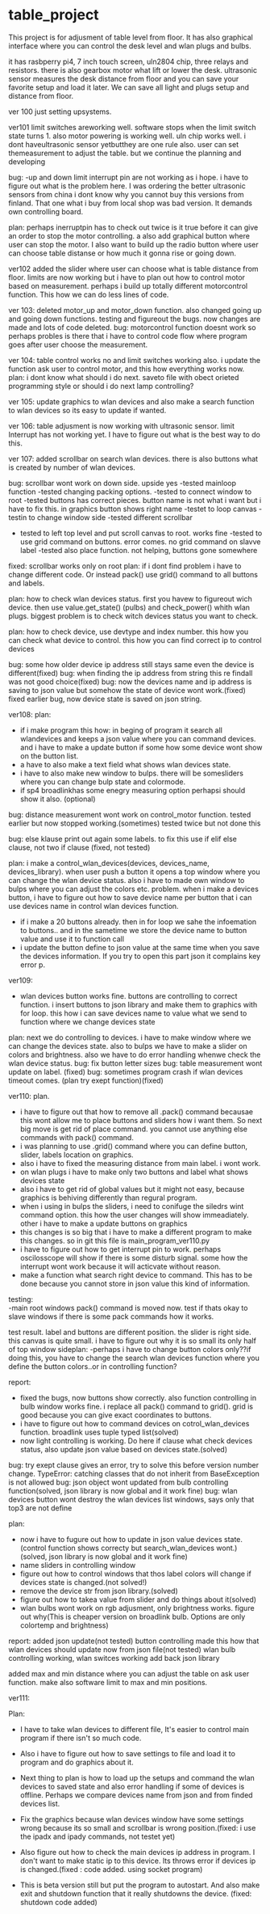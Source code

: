 # table_project

This project is for adjusment of table level from floor. It has also graphical interface where you can control the desk level and wlan plugs and bulbs.

it has rasbperry pi4, 7 inch touch screen, uln2804 chip, three relays and resistors. there is also gearbox motor what lift or lower the desk.
ultrasonic sensor measures the desk distance from floor and you can save your favorite setup and load it later. We can save all light and plugs setup and distance from floor.

ver 100
just setting upsystems.

ver101
limit switches areworking well. software stops when the limit switch state turns 1. also motor powering is working well. uln chip works well.
i dont haveultrasonic sensor yetbutthey are one rule also. user can set themeasurement to adjust the table. 
but we continue the planning and developing

bug:
-up and down limit interrupt pin are not working as i hope. i have to figure out what is the problem here. I was ordering the better ultrasonic sensors from china
i dont know why you cannot buy this versions from finland. That one what i buy from local shop was bad version. It demands own controlling board. 

plan:
perhaps inerruptpin has to check out twice is it true before it can give an order to stop the motor controlling. a also add graphical button where user
can stop the motor. I also want to build up the radio button where user can choose table distanse or how much it gonna rise or going down.

ver102
added the slider where user can choose what is table distance from floor. limits are now working but i have to plan out how to control motor based on measurement.
perhaps i build up totally different motorcontrol function. This how we can do less lines of code.


ver 103:
deleted motor_up and motor_down function. also changed going up and going down functions. testing and figureout the bugs. now changes are made and lots of code deleted.
bug: motorcontrol function doesnt work so perhaps probles is there that i have to control code flow where program goes after user choose the measurement.

ver 104:
table control works no and limit switches working also. i update the function ask user to control motor, and this how everything works now.
plan: i dont know what should i do next. saveto file with obect orieted programming style or should i do next lamp controlling?

ver 105:
update graphics to wlan devices and also make a search function to wlan devices so its easy to update if wanted.

ver 106:
table adjusment is now working with ultrasonic sensor. limit Interrupt has not working yet. I have to figure out what is the best way to do this. 

ver 107:
added scrollbar on search wlan devices. there is also buttons what is created by number of wlan devices.

bug:
scrollbar wont work on down side. upside yes
-tested mainloop function
-tested changing packing options.
-tested to connect window to root
-tested buttons has correct pieces. button name is not what i want but i have to fix this. in graphics button shows right name
-testet to loop canvas
-testin to change window side
-tested different scrollbar
- tested to left top level and put scroll canvas to root. works fine
-tested to use grid command on buttons. error comes. no grid command on slavve label
-tested also place function. not helping, buttons gone somewhere

fixed: scrollbar works only on root
plan: if i dont find problem i have to change different code. Or instead pack() use grid() command to all buttons and labels.


plan: how to check wlan devices status. first you havew to figureout wich device. then use value.get_state() (pulbs) and check_power() whith wlan plugs.
biggest problem is to check witch devices status you want to check. 

plan: how to check device, use devtype and index number. this how you can check what device to control. this how you can find correct ip to control devices

bug: some how older device ip address still stays same even the device is different(fixed)
bug: when finding the ip address from string this re findall was not good choice(fixed)
bug: now the devices name and ip address is saving to json value but somehow the state of device wont work.(fixed)
fixed earlier bug, now device state is saved on json string. 

ver108:
plan:
- if i make program this how: in beging of program it search all wlandevices and keeps a json value where you can command devices. and i have to make a update button if some how some device wont show on the button list.
- a have to also make a text field what shows wlan devices state.
- i have to also make new window to bulps. there will be somesliders where you can change bulp state and colormode.
- if sp4 broadlinkhas some enegry measuring option perhapsi should show it also. (optional)

bug: distance measurement wont work on control_motor function. tested earlier but now stopped working.(sometimes) tested twice but not done this

bug: else klause print out again some labels. to fix this use if elif else clause, not two if clause (fixed, not tested)

plan:
i make a control_wlan_devices(devices, devices_name, devices_library). when user push a button it opens a top window where you can change the wlan device status. also i have to made own window to bulps where you can adjust the colors etc.
problem. when i make a devices button, i have to figure out how to save device name per button that i can use devices name in control wlan devices function. 

- if i make a 20 buttons already. then in for loop we sahe the infoemation to buttons.. and in the sametime we store the device name to button value and use it to function call
- i update the button define to json value at the same time when you save the devices information. If you try to open this part json it complains key error p. 

ver109:
- wlan devices button works fine. buttons are controlling to correct function. i insert buttons to json library and make them to graphics with for loop. this how i can save devices name to value what we send to function where we change devices state

plan: next we do controlling to devices. i have to make window where we can change the devices state. also to bulps we have to make a slider on colors and brightness.
also we have to do error handling whenwe check the wlan device status.
bug: fix button letter sizes
bug: table measurement wont update on label. (fixed)
bug: sometimes program crash if wlan devices timeout comes. (plan try exept function)(fixed)

ver110:
plan. 
- i have to figure out that how to remove all .pack() command becausae this wont allow me to place buttons and sliders how i want them. So next big move is get rid of place command. you cannot use anything else commands with pack() command. 
- i was planning to use .grid() command where you can define button, slider, labels location on graphics.
- also i have to fixed the measuring distance from main label. i wont work.
- on wlan plugs i have to make only two buttons and label what shows devices state
- also i have to get rid of global values but it might not easy, because graphics is behiving differently than regural program.
- when i using in bulps the sliders, i need to conifuge the siledrs wint command option. this how the user changes will show immeadiately. other i have to make a update buttons on graphics
- this changes is so big that i have to make a different program to make this changes. so in git this file is main_program_ver110.py
- i have to figure out how to get interrupt pin to work. perhaps oscilosscope will show if there is some disturb signal. some how the interrupt wont work because it will acticvate without reason.
- make a function what search right device to command. This has to be done because you cannot store in json value this kind of information.

testing:  
-main root windows pack() command is moved now. test if thats okay to slave windows if there is some pack commands how it works.

test result. label and buttons are different position. the slider is right side. this canvas is quite small. i have to figure out why it is so small
its only half of top window 
sideplan:
-perhaps i have to change button colors only??if doing this, you have to change the search wlan devices function where you define the button colors..or in controlling function?

report:
- fixed the bugs, now buttons show correctly. also function controlling in bulb window works fine. i replace all pack() command to grid(). grid is good because you can give exact coordinates to buttons. 
- i have to figure out how to command devices on cotrol_wlan_devices function. broadlink uses tuple typed list(solved)
- now light controlling is working. Do here if clause what check devices status, also update json value based on devices state.(solved)

bug: try exept clause gives an error, try to solve this before version number change. TypeError: catching classes that do not inherit from BaseException is not allowed
bug: json object wont updated from bulb controlling function(solved, json library is now global and it work fine)
bug: wlan devices button wont destroy the wlan devices list windows, says only that top3  are not define


plan: 
- now i have to fugure out how to update in json value devices state. (control function shows correcty but search_wlan_devices wont.)(solved, json library is now global and it work fine)
- name sliders in controlling window
- figure out how to control windows that thos label colors will change if devices state is changed.(not solved!)
- remove the device str from json library.(solved)
- figure out how to takea value from slider and do things about it(solved)
- wlan bulbs wont work on rgb adjusment, only brightness works. figure out why(This is cheaper version on broadlink bulb. Options are only colortemp and brightness)

report:
added json update(not tested)
button controlling made this how that wlan devices should update now from json file(not tested)
wlan bulb controlling working, wlan switces working
add back json library

added max and min distance where you can adjust the table on ask user function. make also software limit to max and min positions.


ver111:

 Plan: 
- I have to take wlan devices to different file, It's easier to control main program if there isn't so much code. 

- Also i have to figure out how to save settings to file and load it to program and do graphics about it.

- Next thing to plan is how to load up the setups and command the wlan devices to saved state and also error handling if some of devices 
 is offline. Perhaps we compare devices name from json and from finded devices list.

- Fix the graphics because wlan devices window have some settings wrong because its so small and scrollbar is wrong position.(fixed: i use the ipadx and ipady commands, not testet yet)

- Also figure out how to check the main devices ip address in program. I don't want to make static ip to this device. Its throws error if devices ip is changed.(fixed : code added. using socket program)

- This is beta version still but put the program to autostart. And also make exit and shutdown function that it really shutdowns the device. (fixed: shutdown code added)

